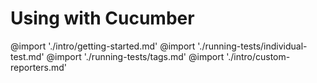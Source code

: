 # Using with Cucumber

@import './intro/getting-started.md'
@import './running-tests/individual-test.md'
@import './running-tests/tags.md'
@import './intro/custom-reporters.md'
